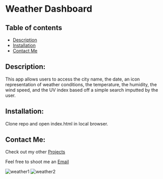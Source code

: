 # Weather Dashboard


## Table of contents

-  [Description](#description)
-  [Installation](#installation)
-  [Contact Me](#contact-me)

## Description:
This app allows users to access  the city name, the date, an icon representation of weather conditions, the temperature, the humidity, the wind speed, and the UV index based off a simple search imputted by the user. 


## Installation:
Clone repo and open index.html in local browser.



## Contact Me:
Check out my other [Projects](https://github.com/Efox6179?tab=repositories)

Feel free to shoot me an [Email](mailto:efox6179@icloud.com) 


![weather1](https://user-images.githubusercontent.com/95189308/169707503-6b02b900-4d46-4b86-9b4e-f0a272167ab5.PNG)
![weather2](https://user-images.githubusercontent.com/95189308/169707514-ed634802-44de-4c83-b882-7002f237c92f.PNG)
